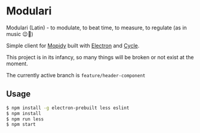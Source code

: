 # Modulari

Modulari (Latin) - to modulate, to beat time, to measure, to regulate (as in music :wink::musical_note:)

Simple client for [Mopidy](https://www.mopidy.com) built with [Electron](http://electron.atom.io) and [Cycle](http://cycle.js.org).

This project is in its infancy, so many things will be broken or not exist at the moment.

The currently active branch is `feature/header-component`

## Usage
```sh
$ npm install -g electron-prebuilt less eslint
$ npm install
$ npm run less
$ npm start
```
